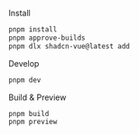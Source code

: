 Install 
```bash
pnpm install
pnpm approve-builds
pnpm dlx shadcn-vue@latest add
```

Develop
```bash
pnpm dev
```

Build & Preview
```bash
pnpm build
pnpm preview
```
